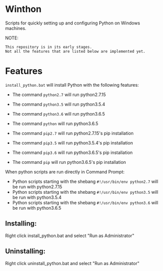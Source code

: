 # Winthon

Scripts for quickly setting up and configuring Python on Windows machines.

NOTE:
```
This repository is in its early stages.
Not all the features that are listed below are implemented yet.
```

# Features

`install_python.bat` will install Python with the following features:

* The command `python2.7` will run python2.7.15
* The command `python3.5` will run python3.5.4
* The command `python3.6` will run python3.6.5
* The command `python` will run python3.6.5

* The command `pip2.7` will run python2.7.15's pip installation
* The command `pip3.5` will run python3.5.4's pip installation
* The command `pip3.6` will run python3.6.5's pip installation
* The command `pip` will run python3.6.5's pip installation

When python scripts are run directly in Command Prompt:

* Python scripts starting with the shebang `#!/usr/bin/env python2.7` will be run with python2.7.15
* Python scripts starting with the shebang `#!/usr/bin/env python3.5` will be run with python3.5.4
* Python scripts starting with the shebang `#!/usr/bin/env python3.6` will be run with python3.6.5

## Installing:

Right click install_python.bat and select "Run as Administrator"

## Uninstalling:

Right click uninstall_python.bat and select "Run as Administrator"